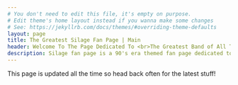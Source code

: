 ```yaml
---
# You don't need to edit this file, it's empty on purpose.
# Edit theme's home layout instead if you wanna make some changes
# See: https://jekyllrb.com/docs/themes/#overriding-theme-defaults
layout: page
title: The Greatest Silage Fan Page | Main
header: Welcome To The Page Dedicated To <br>The Greatest Band of All Time Silage!
description: Silage fan page is a 90's era themed fan page dedicated to the band Silage.
---
```


This page is updated all the time so head back often for the latest stuff!
